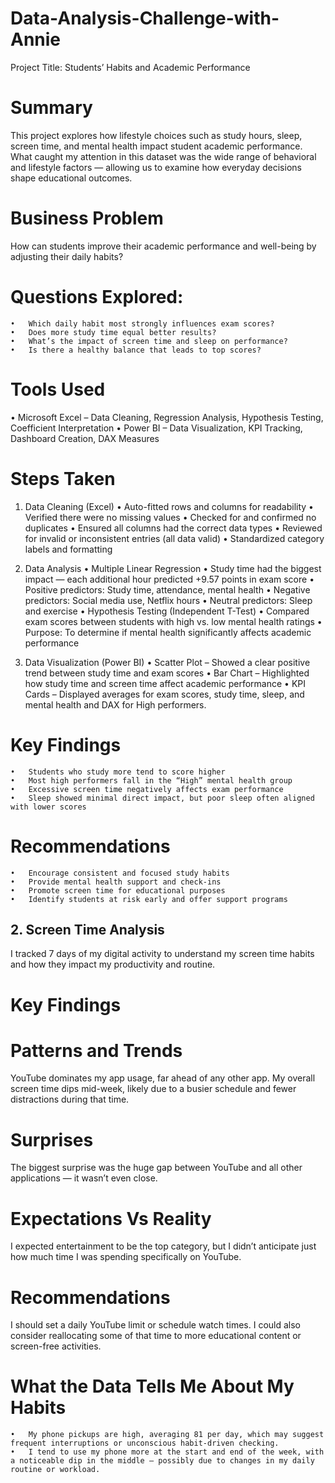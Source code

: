 # Data-Analysis-Challenge-with-Annie
Project Title: Students’ Habits and Academic Performance

# Summary
This project explores how lifestyle choices such as study hours, sleep, screen time, and mental health impact student academic performance.
What caught my attention in this dataset was the wide range of behavioral and lifestyle factors — allowing us to examine how everyday decisions shape educational outcomes.

# Business Problem
How can students improve their academic performance and well-being by adjusting their daily habits?

# Questions Explored:
	•	Which daily habit most strongly influences exam scores?
	•	Does more study time equal better results?
	•	What’s the impact of screen time and sleep on performance?
	•	Is there a healthy balance that leads to top scores?

# Tools Used
•	Microsoft Excel – Data Cleaning, Regression Analysis, Hypothesis Testing, Coefficient Interpretation
•	Power BI – Data Visualization, KPI Tracking, Dashboard Creation, DAX Measures

# Steps Taken

1. Data Cleaning (Excel)
	•	Auto-fitted rows and columns for readability
	•	Verified there were no missing values
	•	Checked for and confirmed no duplicates
	•	Ensured all columns had the correct data types
	•	Reviewed for invalid or inconsistent entries (all data valid)
	•	Standardized category labels and formatting

2. Data Analysis
	•	Multiple Linear Regression
	•	Study time had the biggest impact — each additional hour predicted +9.57 points in exam score
	•	Positive predictors: Study time, attendance, mental health
	•	Negative predictors: Social media use, Netflix hours
	•	Neutral predictors: Sleep and exercise
	•	Hypothesis Testing (Independent T-Test)
	•	Compared exam scores between students with high vs. low mental health ratings
	•	Purpose: To determine if mental health significantly affects academic performance

3. Data Visualization (Power BI)
	•	Scatter Plot – Showed a clear positive trend between study time and exam scores
	•	Bar Chart – Highlighted how study time and screen time affect academic performance
	•	KPI Cards – Displayed averages for exam scores, study time, sleep, and mental health and DAX for High performers.

# Key Findings
	•	Students who study more tend to score higher
	•	Most high performers fall in the “High” mental health group
	•	Excessive screen time negatively affects exam performance
	•	Sleep showed minimal direct impact, but poor sleep often aligned with lower scores

# Recommendations
	•	Encourage consistent and focused study habits
	•	Provide mental health support and check-ins
	•	Promote screen time for educational purposes
	•	Identify students at risk early and offer support programs
## 2. Screen Time Analysis

I tracked 7 days of my digital activity to understand my screen time habits and how they impact my productivity and routine.

# Key Findings
# Patterns and Trends
YouTube dominates my app usage, far ahead of any other app.
My overall screen time dips mid-week, likely due to a busier schedule and fewer distractions during that time.
# Surprises
The biggest surprise was the huge gap between YouTube and all other applications — it wasn’t even close.
# Expectations Vs Reality
I expected entertainment to be the top category, but I didn’t anticipate just how much time I was spending specifically on YouTube.
# Recommendations
I should set a daily YouTube limit or schedule watch times. I could also consider reallocating some of that time to more educational content or screen-free activities.
# What the Data Tells Me About My Habits
	•	My phone pickups are high, averaging 81 per day, which may suggest frequent interruptions or unconscious habit-driven checking.
	•	I tend to use my phone more at the start and end of the week, with a noticeable dip in the middle — possibly due to changes in my daily routine or workload.
